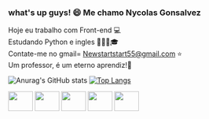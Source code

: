 ### what's up guys! 😄 Me chamo Nycolas Gonsalvez


Hoje eu trabalho com Front-end 💻 <br/>
Estudando Python e ingles 👨🏻‍🎓🎓 <br/>
Contate-me no gmail= Newstartstart55@gmail.com ⭐️ <br/>
Um professor, é um eterno aprendiz!🧠 <br/>

  
![Anurag's GitHub stats](https://github-readme-stats.vercel.app/api?username=IMystick&show_icons=true&theme=radical)
[![Top Langs](https://github-readme-stats.vercel.app/api/top-langs/?username=IMystick&layout=compact)](https://github.com/anuraghazra/github-readme-stats&theme=radical)

<div>
<img src="https://cdn.jsdelivr.net/gh/devicons/devicon/icons/css3/css3-original.svg" width="50" height="40" /> 
<img src="https://cdn.jsdelivr.net/gh/devicons/devicon/icons/html5/html5-original.svg" width="50" height="40" />
<img src="https://cdn.jsdelivr.net/gh/devicons/devicon/icons/javascript/javascript-original.svg" width="50" height="40" />
<img src="https://cdn.jsdelivr.net/gh/devicons/devicon/icons/python/python-original.svg" width="50" height="40" /> 
<img src="https://cdn.jsdelivr.net/gh/devicons/devicon/icons/vscode/vscode-original.svg" width="50" height="40" />
</div>
          
          
          
       
          
          
          


